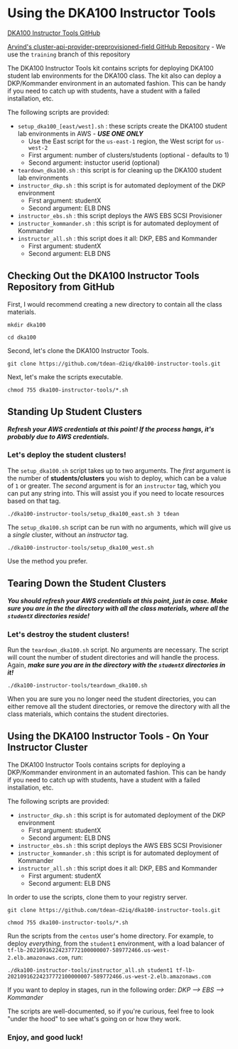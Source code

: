 # Using the DKA100 Instructor Tools

[DKA100 Instructor Tools GitHub](https://github.com/tdean-d2iq/dka100-instructor-tools)

[Arvind's cluster-api-provider-preprovisioned-field GitHub Repository](https://github.com/arbhoj/cluster-api-provider-preprovisioned-field) - We use the `training` branch of this repository

The DKA100 Instructor Tools kit contains scripts for deploying DKA100 student lab environments for the DKA100 class.  The kit also can deploy a DKP/Kommander environment in an automated fashion.  This can be handy if you need to catch up with students, have a student with a failed installation, etc.

The following scripts are provided:
- `setup_dka100_[east/west].sh` : these scripts create the DKA100 student lab environments in AWS - ***USE ONE ONLY***
    - Use the East script for the `us-east-1` region, the West script for `us-west-2`
    - First argument: number of clusters/students (optional - defaults to 1)
    - Second argument: instuctor userid (optional)
- `teardown_dka100.sh` : this script is for cleaning up the DKA100 student lab environments
- `instructor_dkp.sh` : this script is for automated deployment of the DKP environment
    - First argument: studentX
    - Second argument: ELB DNS
- `instructor_ebs.sh` : this script deploys the AWS EBS SCSI Provisioner
- `instructor_kommander.sh` : this script is for automated deployment of Kommander
- `instructor_all.sh` : this script does it all: DKP, EBS and Kommander
    - First argument: studentX
    - Second argument: ELB DNS

## Checking Out the DKA100 Instructor Tools Repository from GitHub

First, I would recommend creating a new directory to contain all the class materials.
```
mkdir dka100
```
```
cd dka100
```

Second, let's clone the DKA100 Instructor Tools.
```
git clone https://github.com/tdean-d2iq/dka100-instructor-tools.git
```

Next, let's make the scripts executable.
```
chmod 755 dka100-instructor-tools/*.sh
```

## Standing Up Student Clusters

***Refresh your AWS credentials at this point!  If the process hangs, it's probably due to AWS credentials.***

### Let's deploy the student clusters!

The `setup_dka100.sh` script takes up to two arguments.  The *first* argument is the number of **students/clusters** you wish to deploy, which can be a value of `1` or greater.  The *second* argument is for an `instructor` tag, which you can put any string into.  This will assist you if you need to locate resources based on that tag.
```
./dka100-instructor-tools/setup_dka100_east.sh 3 tdean
```

The `setup_dka100.sh` script can be run with no arguments, which will give us a *single* cluster, without an *instructor* tag.
```
./dka100-instructor-tools/setup_dka100_west.sh
```

Use the method you prefer.

## Tearing Down the Student Clusters

***You should refresh your AWS credentials at this point, just in case.  Make sure you are in the the directory with all the class materials, where all the `studentX` directories reside!***

### Let's destroy the student clusters!

Run the `teardown_dka100.sh` script.  No arguments are necessary.  The script will count the number of student directories and will handle the process.  Again, ***make sure you are in the directory with the `studentX` directories in it!***
```
./dka100-instructor-tools/teardown_dka100.sh
```

When you are sure you no longer need the student directories, you can either remove all the student directories, or remove the directory with all the class materials, which contains the student directories.

## Using the DKA100 Instructor Tools - On Your Instructor Cluster

The DKA100 Instructor Tools contains scripts for deploying a DKP/Kommander environment in an automated fashion.  This can be handy if you need to catch up with students, have a student with a failed installation, etc.

The following scripts are provided:
- `instructor_dkp.sh` : this script is for automated deployment of the DKP environment
    - First argument: studentX
    - Second argument: ELB DNS
- `instructor_ebs.sh` : this script deploys the AWS EBS SCSI Provisioner
- `instructor_kommander.sh` : this script is for automated deployment of Kommander
- `instructor_all.sh` : this script does it all: DKP, EBS and Kommander
    - First argument: studentX
    - Second argument: ELB DNS

In order to use the scripts, clone them to your registry server.
```
git clone https://github.com/tdean-d2iq/dka100-instructor-tools.git
```
```
chmod 755 dka100-instructor-tools/*.sh
```

Run the scripts from the `centos` user's home directory.  For example, to deploy *everything*, from the `student1` environment, with a load balancer of `tf-lb-20210916224237772100000007-589772466.us-west-2.elb.amazonaws.com`, run:
```
./dka100-instructor-tools/instructor_all.sh student1 tf-lb-20210916224237772100000007-589772466.us-west-2.elb.amazonaws.com
```
If you want to deploy in stages, run in the following order: *DKP --> EBS --> Kommander*

The scripts are well-documented, so if you're curious, feel free to look "under the hood" to see what's going on or how they work.

### Enjoy, and good luck!
